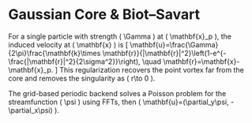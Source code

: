 
# Gaussian Core & Biot–Savart

For a single particle with strength \( \Gamma \) at \( \mathbf{x}_p \), the induced velocity at \( \mathbf{x} \) is
\[
\mathbf{u}=\frac{\Gamma}{2\pi}\frac{\mathbf{k}\times \mathbf{r}}{\|\mathbf{r}\|^2}\left(1-e^{-\frac{\|\mathbf{r}\|^2}{2\sigma^2}}\right), \quad \mathbf{r}=\mathbf{x}-\mathbf{x}_p.
\]
This regularization recovers the point vortex far from the core and removes the singularity as \( r\to 0 \).

The grid-based periodic backend solves a Poisson problem for the streamfunction \( \psi \) using FFTs, then \( \mathbf{u}=(\partial_y\psi, -\partial_x\psi) \).

